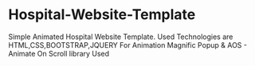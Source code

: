 # Hospital-Website-Template
Simple Animated Hospital Website Template.
Used Technologies are
HTML,CSS,BOOTSTRAP,JQUERY
For Animation
Magnific Popup & AOS - Animate On Scroll library Used
